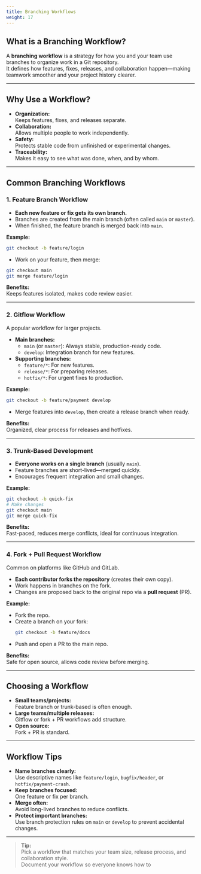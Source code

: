 ```yaml
---
title: Branching Workflows
weight: 17
---
```


## What is a Branching Workflow?

A **branching workflow** is a strategy for how you and your team use branches to organize work in a Git repository.  
It defines how features, fixes, releases, and collaboration happen—making teamwork smoother and your project history clearer.

---

## Why Use a Workflow?

- **Organization:**  
  Keeps features, fixes, and releases separate.
- **Collaboration:**  
  Allows multiple people to work independently.
- **Safety:**  
  Protects stable code from unfinished or experimental changes.
- **Traceability:**  
  Makes it easy to see what was done, when, and by whom.

---

## Common Branching Workflows

### 1. Feature Branch Workflow

- **Each new feature or fix gets its own branch.**
- Branches are created from the main branch (often called `main` or `master`).
- When finished, the feature branch is merged back into `main`.

**Example:**
```bash
git checkout -b feature/login
```
- Work on your feature, then merge:
```bash
git checkout main
git merge feature/login
```

**Benefits:**  
Keeps features isolated, makes code review easier.

---

### 2. Gitflow Workflow

A popular workflow for larger projects.

- **Main branches:**
  - `main` (or `master`): Always stable, production-ready code.
  - `develop`: Integration branch for new features.
- **Supporting branches:**
  - `feature/*`: For new features.
  - `release/*`: For preparing releases.
  - `hotfix/*`: For urgent fixes to production.

**Example:**
```bash
git checkout -b feature/payment develop
```
- Merge features into `develop`, then create a release branch when ready.

**Benefits:**  
Organized, clear process for releases and hotfixes.

---

### 3. Trunk-Based Development

- **Everyone works on a single branch** (usually `main`).
- Feature branches are short-lived—merged quickly.
- Encourages frequent integration and small changes.

**Example:**
```bash
git checkout -b quick-fix
# Make changes
git checkout main
git merge quick-fix
```

**Benefits:**  
Fast-paced, reduces merge conflicts, ideal for continuous integration.

---

### 4. Fork + Pull Request Workflow

Common on platforms like GitHub and GitLab.

- **Each contributor forks the repository** (creates their own copy).
- Work happens in branches on the fork.
- Changes are proposed back to the original repo via a **pull request** (PR).

**Example:**
- Fork the repo.
- Create a branch on your fork:
  ```bash
  git checkout -b feature/docs
  ```
- Push and open a PR to the main repo.

**Benefits:**  
Safe for open source, allows code review before merging.

---

## Choosing a Workflow

- **Small teams/projects:**  
  Feature branch or trunk-based is often enough.
- **Large teams/multiple releases:**  
  Gitflow or fork + PR workflows add structure.
- **Open source:**  
  Fork + PR is standard.

---

## Workflow Tips

- **Name branches clearly:**  
  Use descriptive names like `feature/login`, `bugfix/header`, or `hotfix/payment-crash`.
- **Keep branches focused:**  
  One feature or fix per branch.
- **Merge often:**  
  Avoid long-lived branches to reduce conflicts.
- **Protect important branches:**  
  Use branch protection rules on `main` or `develop` to prevent accidental changes.

---

> **Tip:**  
> Pick a workflow that matches your team size, release process, and collaboration style.  
> Document your workflow so everyone knows how to